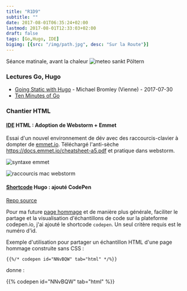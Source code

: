 ```yaml
---
title: "R1D9"
subtitle: ""
date: 2017-08-01T06:35:24+02:00
lastmod: 2017-08-01T12:33:03+02:00
draft: false
tags: [Go,Hugo, IDE]
bigimg: [{src: "/img/path.jpg", desc: "Sur la Route"}]
---
```


Séance matinale, avant la chaleur 
![meteo sankt Pöltern](/img/meteo-sankt-polten.png) <!--more-->


### Lectures Go, Hugo 

- [Going Static with Hugo](https://www.michaelbromley.co.uk/blog/going-static-with-hugo/) - Michael Bromley (Vienne) - 2017-07-30 
- [Ten Minutes of Go](https://zentechnista.github.io/2017/07/ten-minutes-of-go/)

### Chantier HTML  
#### <abbr title="integrated developement environment">IDE</abbr> HTML : Adoption de Webstorm + Emmet

Essai d'un nouvel environnement de dév avec des raccourcis-clavier à dompter de [emmet.io](https://emmet.io/). Téléchargé l'anti-sèche <https://docs.emmet.io/cheatsheet-a5.pdf> et pratique dans webstorm. 

![syntaxe emmet](/img/syntaxe-emmet-child.png)

<!--
 - `h$[title=item$]{Titre $}*3 
 - ...  
-->

![raccourcis mac webstorm](/img/webstorm-ReferenceCardForMac.png)


#### [Shortcode](https://gohugo.io/content-management/shortcodes) Hugo : ajouté CodePen

[Repo source](https://github.com/jorinvo/hugo-shortcodes/blob/master/shortcodes/pen.html)

Pour ma future [page hommage](https://www.freecodecamp.org/challenges/build-a-tribute-page) et de manière plus générale, faciliter le partage et la visualisation d'échantillons de code sur la plateforme codepen.io, j'ai ajouté le shortcode `codepen`. Un seul critère requis est le numéro d'id. 

Exemple d'utilisation pour partager un échantillon HTML d'une page hommage construite sans CSS :  

```{{%/* codepen id="NNvBQW" tab="html" */%}}```

donne : 

{{% codepen id="NNvBQW" tab="html" %}}

